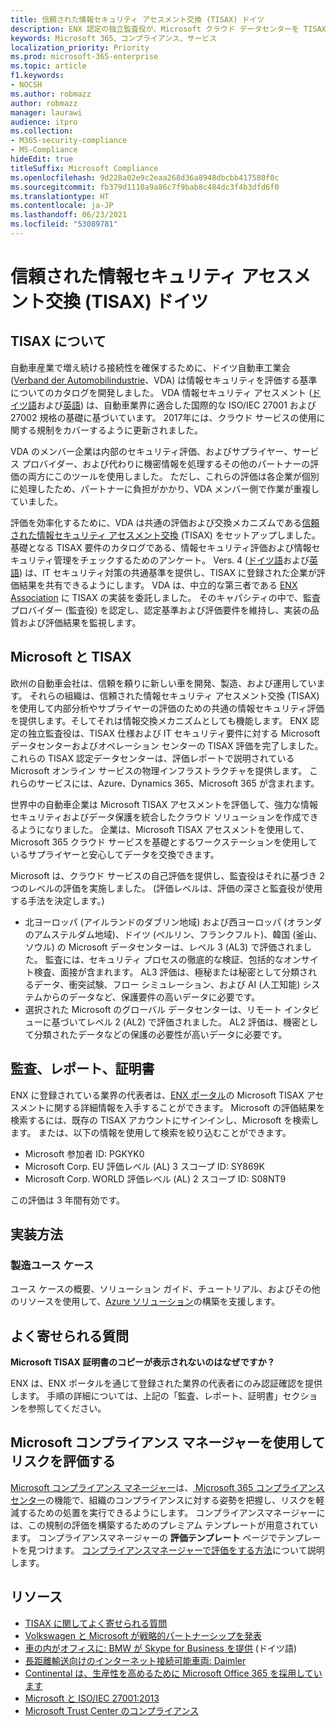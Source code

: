 ```yaml
---
title: 信頼された情報セキュリティ アセスメント交換 (TISAX) ドイツ
description: ENX 認定の独立監査役が、Microsoft クラウド データセンターを TISAX セキュリティ要件に照らし合わせて評価しました。
keywords: Microsoft 365、コンプライアンス、サービス
localization_priority: Priority
ms.prod: microsoft-365-enterprise
ms.topic: article
f1.keywords:
- NOCSH
ms.author: robmazz
author: robmazz
manager: laurawi
audience: itpro
ms.collection:
- M365-security-compliance
- MS-Compliance
hideEdit: true
titleSuffix: Microsoft Compliance
ms.openlocfilehash: 9d228a02e9c2eaa268d36a8948dbcbb417580f0c
ms.sourcegitcommit: fb379d1110a9a86c7f9bab8c484dc3f4b3dfd6f0
ms.translationtype: HT
ms.contentlocale: ja-JP
ms.lasthandoff: 06/23/2021
ms.locfileid: "53089781"
---
```

# <a name="trusted-information-security-assessment-exchange-tisax-germany"></a>信頼された情報セキュリティ アセスメント交換 (TISAX) ドイツ

## <a name="about-tisax"></a>TISAX について

自動車産業で増え続ける接続性を確保するために、ドイツ自動車工業会 ([Verband der Automobilindustrie](https://www.vda.de)、VDA) は情報セキュリティを評価する基準についてのカタログを開発しました。 VDA 情報セキュリティ アセスメント ([ドイツ語](https://www.vda.de/de/themen/sicherheit-und-standards/informationssicherheit/informationssicherheit-sicherheitsanforderungen.html)および[英語](https://www.vda.de/en/topics/safety-and-standards/information-security/information-security-requirements)) は、自動車業界に適合した国際的な ISO/IEC 27001 および 27002 規格の基礎に基づいています。 2017年には、クラウド サービスの使用に関する規制をカバーするように更新されました。

VDA のメンバー企業は内部のセキュリティ評価、およびサプライヤー、サービス プロバイダー、および代わりに機密情報を処理するその他のパートナーの評価の両方にこのツールを使用しました。 ただし、これらの評価は各企業が個別に処理したため、パートナーに負担がかかり、VDA メンバー側で作業が重複していました。

評価を効率化するために、VDA は共通の評価および交換メカニズムである[信頼された情報セキュリティ アセスメント交換](https://www.enx.com/tisax/) (TISAX) をセットアップしました。 基礎となる TISAX 要件のカタログである、情報セキュリティ評価および情報セキュリティ管理をチェックするためのアンケート。 Vers. 4 ([ドイツ語](https://www.vda.de/de/services/Publikationen.html)および[英語](https://www.vda.de/en/services/Publications.html)) は、IT セキュリティ対策の共通基準を提供し、TISAX に登録された企業が評価結果を共有できるようにします。 VDA は、中立的な第三者である [ENX Association](https://portal.enx.com/ja-JP/en-en/TISAX/tisaxassessmentresults/) に TISAX の実装を委託しました。 そのキャパシティの中で、監査プロバイダー (監査役) を認定し、認定基準および評価要件を維持し、実装の品質および評価結果を監視します。

## <a name="microsoft-and-tisax"></a>Microsoft と TISAX

欧州の自動車会社は、信頼を頼りに新しい車を開発、製造、および運用しています。 それらの組織は、信頼された情報セキュリティ アセスメント交換 (TISAX) を使用して内部分析やサプライヤーの評価のための共通の情報セキュリティ評価を提供します。そしてそれは情報交換メカニズムとしても機能します。 ENX 認定の独立監査役は、TISAX 仕様および IT セキュリティ要件に対する Microsoft データセンターおよびオペレーション センターの TISAX 評価を完了しました。 これらの TISAX 認定データセンターは、評価レポートで説明されている Microsoft オンライン サービスの物理インフラストラクチャを提供します。 これらのサービスには、Azure、Dynamics 365、Microsoft 365 が含まれます。

世界中の自動車企業は Microsoft TISAX アセスメントを評価して、強力な情報セキュリティおよびデータ保護を統合したクラウド ソリューションを作成できるようになりました。 企業は、Microsoft TISAX アセスメントを使用して、Microsoft 365 クラウド サービスを基礎とするワークステーションを使用しているサプライヤーと安心してデータを交換できます。

Microsoft は、クラウド サービスの自己評価を提供し、監査役はそれに基づき 2 つのレベルの評価を実施しました。 (評価レベルは、評価の深さと監査役が使用する手法を決定します。)

- 北ヨーロッパ (アイルランドのダブリン地域) および西ヨーロッパ (オランダのアムステルダム地域)、ドイツ (ベルリン、フランクフルト)、韓国 (釜山、ソウル) の Microsoft データセンターは、レベル 3 (AL3) で評価されました。 監査には、セキュリティ プロセスの徹底的な検証、包括的なオンサイト検査、面接が含まれます。 AL3 評価は、極秘または秘密として分類されるデータ、衝突試験、フロー シミュレーション、および AI (人工知能) システムからのデータなど、保護要件の高いデータに必要です。
- 選択された Microsoft のグローバル データセンターは、リモート インタビューに基づいてレベル 2 (AL2) で評価されました。 AL2 評価は、機密として分類されたデータなどの保護の必要性が高いデータに必要です。

## <a name="audits-reports-and-certificates"></a>監査、レポート、証明書

ENX に登録されている業界の代表者は、[ENX ポータル](https://portal.enx.com/ja-JP/)の Microsoft TISAX アセスメントに関する詳細情報を入手することができます。 Microsoft の評価結果を検索するには、既存の TISAX アカウントにサインインし、Microsoft を検索します。 または、以下の情報を使用して検索を絞り込むことができます。

- Microsoft 参加者 ID: PGKYK0
- Microsoft Corp. EU 評価レベル (AL) 3 スコープ ID: SY869K
- Microsoft Corp. WORLD 評価レベル (AL) 2 スコープ ID: S08NT9

この評価は 3 年間有効です。

## <a name="how-to-implement"></a>実装方法

### <a name="manufacturing-use-cases"></a>製造ユース ケース

ユース ケースの概要、ソリューション ガイド、チュートリアル、およびその他のリソースを使用して、[Azure ソリューション](/azure/industry/manufacturing/)の構築を支援します。

## <a name="frequently-asked-questions"></a>よく寄せられる質問

**Microsoft TISAX 証明書のコピーが表示されないのはなぜですか ?**

ENX は、ENX ポータルを通じて登録された業界の代表者にのみ認証確認を提供します。 手順の詳細については、上記の「監査、レポート、証明書」セクションを参照してください。

## <a name="use-microsoft-compliance-manager-to-assess-your-risk"></a>Microsoft コンプライアンス マネージャーを使用してリスクを評価する

[Microsoft コンプライアンス マネージャー](/microsoft-365/compliance/compliance-manager)は、[ Microsoft 365 コンプライアンス センター](/microsoft-365/compliance/microsoft-365-compliance-center)の機能で、組織のコンプライアンスに対する姿勢を把握し、リスクを軽減するための処置を実行できるようにします。 コンプライアンスマネージャーには、この規制の評価を構築するためのプレミアム テンプレートが用意されています。 コンプライアンスマネージャーの **評価テンプレート** ページでテンプレートを見つけます。 [コンプライアンスマネージャーで評価をする方法](/microsoft-365/compliance/compliance-manager-assessments)について説明します。

## <a name="resources"></a>リソース

- [TISAX に関してよく寄せられる質問](https://portal.enx.com/ja-JP/TISAX/faqs/)
- [Volkswagen と Microsoft が戦略的パートナーシップを発表](https://www.volkswagen-newsroom.com/en/press-releases/volkswagen-and-microsoft-announce-strategic-partnership-4234)
- [車の内がオフィスに: BMW が Skype for Business を提供](https://news.microsoft.com/de-de/skype-business-ab-sofort-fahrzeugen-von-bmw-verfugbar/) (ドイツ語)
- [長距離輸送向けのインターネット接続可能車両: Daimler](https://customers.microsoft.com/story/daimlertrucks)
- [Continental は、生産性を高めるために Microsoft Office 365 を採用しています](https://www.avanade.com/en/clients/continental)
- [Microsoft と ISO/IEC 27001:2013](offering-iso-27001.md)
- [Microsoft Trust Center のコンプライアンス](https://www.microsoft.com/trust-center/compliance/compliance-overview)
